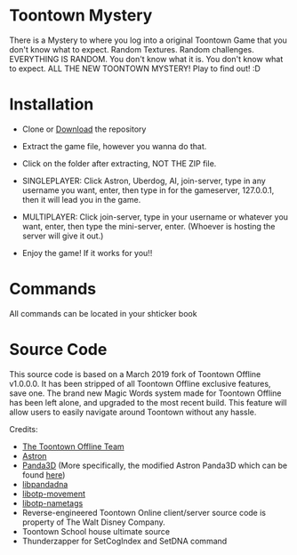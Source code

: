 # Toontown Mystery
There is a Mystery to where you log into a original Toontown Game that you don't know what to expect.
Random Textures.
Random challenges.
EVERYTHING IS RANDOM.
You don't know what it is.
You don't know what to expect.
ALL THE NEW TOONTOWN MYSTERY!
Play to find out! :D


# Installation
* Clone or [Download](https://github.com/Toontown-Mystery/Toontown-Mystery/archive/refs/heads/master.zip) the repository

* Extract the game file, however you wanna do that.

* Click on the folder after extracting, NOT THE ZIP file.



* SINGLEPLAYER: Click Astron, Uberdog, AI, join-server, type in any username you want, enter, then type in for the gameserver, 127.0.0.1, then it will lead you in the game.

* MULTIPLAYER: Click join-server, type in your username or whatever you want, enter, then type the mini-server, enter. (Whoever is hosting the server will give it out.)

* Enjoy the game! If it works for you!!



# Commands

All commands can be located in your shticker book



# Source Code
This source code is based on a March 2019 fork of Toontown Offline v1.0.0.0. It has been stripped of all Toontown Offline exclusive features, save one. The brand new Magic Words system made for Toontown Offline has been left alone, and upgraded to the most recent build. This feature will allow users to easily navigate around Toontown without any hassle.

Credits:
* [The Toontown Offline Team](https://ttoffline.com)
* [Astron](https://github.com/Astron/Astron)
* [Panda3D](https://github.com/panda3d/panda3d) (More specifically, the modified Astron Panda3D which can be found [here](https://github.com/Astron/panda3d))
* [libpandadna](https://github.com/loblao/libpandadna)
* [libotp-movement](https://github.com/jwcotejr/libotp-movement)
* [libotp-nametags](https://github.com/loblao/libotp-nametags)
* Reverse-engineered Toontown Online client/server source code is property of The Walt Disney Company.
* Toontown School house ultimate source
* Thunderzapper for SetCogIndex and SetDNA command
